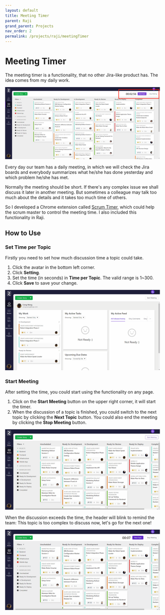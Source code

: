 ```yaml
---
layout: default
title: Meeting Timer
parent: Raji
grand_parent: Projects
nav_order: 2
permalink: /projects/raji/meetingTimer
---
```


# Meeting Timer

The meeting timer is a functionality, that no other Jira-like product has. The idea comes from my daily work.

![Meeting Timer](https://raw.githubusercontent.com/cwang1221/cwang1221.github.io/main/images/meetingTimer.png)

Every day our team has a daily meeting, in which we will check the Jira boards and everybody summarizes what he/she has done yesterday and which problem he/she has met.

Normally the meeting should be short. If there's any complex issue we shall discuss it later in another meeting. But sometimes a colleague may talk too much about the details and it takes too much time of others.

So I developed a Chrome extension called [Scrum Timer](https://chrome.google.com/webstore/detail/scrum-timer/nnbobiopmflhekiicebfiohdfbdgbgbi), which could help the scrum master to control the meeting time. I also included this functionality in Raji.

## How to Use

### Set Time per Topic
Firstly you need to set how much discussion time a topic could take.
1. Click the avatar in the bottom left corner.
2. Click **Setting**.
3. Set the time (in seconds) in **Time per Topic**. The valid range is 1~300.
4. Click **Save** to save your change.

![Set time](https://raw.githubusercontent.com/cwang1221/cwang1221.github.io/main/images/setTime.gif)

### Start Meeting
After setting the time, you could start using the functionality on any page.
1. Click on the **Start Meeting** button on the upper right corner, it will start the timer.
2. When the discussion of a topic is finished, you could switch to the next topic by clicking the **Next Topic** button. You could also end the meeting by clicking the **Stop Meeting** button.

![Meeting](https://raw.githubusercontent.com/cwang1221/cwang1221.github.io/main/images/startMeeting.gif)

When the discussion exceeds the time, the header will blink to remind the team: This topic is too complex to discuss now, let's go for the next one!

![Time up](https://raw.githubusercontent.com/cwang1221/cwang1221.github.io/main/images/timeUp.gif)
